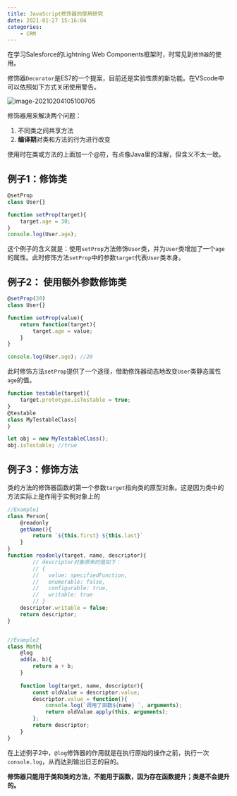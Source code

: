 ```yaml
---
title: JavaScript修饰器的使用研究
date: 2021-01-27 15:16:04
categories:
    - CRM
---
```


在学习Salesforce的Lightning Web Components框架时，时常见到`修饰器`的使用。

修饰器`Decorator`是ES7的一个提案，目前还是实验性质的新功能。在VScode中可以依照如下方式关闭使用警告。
<!-- more -->
![image-20210204105100705](https://656e-env-iybewaod-1257393063.tcb.qcloud.la/image-20210204105100705.png)

修饰器用来解决两个问题：

1. 不同类之间共享方法
2. **编译期**对类和方法的行为进行改变

使用时在类或方法的上面加一个@符，有点像Java里的注解，但含义不太一致。

## 例子1：修饰类

```javascript
@setProp
class User{}

function setProp(target){
    target.age = 30;
}
console.log(User.age);
```

这个例子的含义就是：使用`setProp`方法修饰`User`类，并为`User`类增加了一个`age`的属性。此时修饰方法`setProp`中的参数`target`代表`User`类本身。

## 例子2： 使用额外参数修饰类

```javascript
@setProp(20)
class User{}

function setProp(value){
    return function(target){
        target.age = value;
    }
}

console.log(User.age); //20
```

此时修饰方法`setProp`提供了一个途径，借助修饰器动态地改变`User`类静态属性`age`的值。

```javascript
function testable(target){
    target.prototype.isTestable = true;
}
@testable
class MyTestableClass{
}

let obj = new MyTestableClass();
obj.isTestable; //true
```

## 例子3：修饰方法

类的方法的修饰器函数的第一个参数`target`指向类的原型对象。这是因为类中的方法实际上是作用于实例对象上的

```javascript
//Example1
class Person{
    @readonly
    getName(){
        return `${this.first} ${this.last}`
    }
}
function readonly(target, name, descriptor){
      	// descriptor对象原来的值如下：
  		// {
  		//   value: specifiedFunction,
  		//   enumerable: false,
  		//   configurable: true,
  		//   writable: true
  		// }
    descriptor.writable = false;
    return descriptor;
}


//Example2
class Math{
    @log
    add(a, b){
        return a + b;
    }
    
    function log(target, name, descriptor){
        const oldValue = descriptor.value;
        descriptor.value = function(){
            console.log(`调用了函数${name} `, arguments);
            return oldValue.apply(this, arguments);
        };
        return descriptor;
    }
}
```

在上述例子2中，`@log`修饰器的作用就是在执行原始的操作之前，执行一次`console.log`，从而达到输出日志的目的。

**修饰器只能用于类和类的方法，不能用于函数，因为存在函数提升；类是不会提升的。**